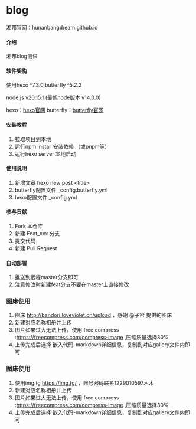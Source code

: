 # blog

湘邦官网：hunanbangdream.github.io

#### 介绍
湘邦blog测试

#### 软件架构
使用hexo ^7.3.0 butterfly ^5.2.2

node.js v20.15.1 (最低node版本 v14.0.0)


hexo：[hexo官网](https://hexo.io/zh-cn/)
butterfly：[butterfly官网](https://butterfly.js.org/)

#### 安装教程

1.  拉取项目到本地
2.  运行npm install 安装依赖 （或pnpm等）
3.  运行hexo server 本地启动 

#### 使用说明

1. 新增文章 hexo new post \<title\> 
2. butterfly配置文件 _config.butterfly.yml
3. hexo配置文件 _config.yml



#### 参与贡献

1.  Fork 本仓库
2.  新建 Feat_xxx 分支
3.  提交代码
4.  新建 Pull Request

#### 自动部署

1. 推送到远程master分支即可
2. 注意修改时新建feat分支不要在master上直接修改

### 图床使用
1. 图床 http://bandori.loveviolet.cn/upload ，感谢 @子衿 提供的图床
2. 新建对应名称相册并上传
3. 图片如果过大无法上传，使用 free compress :https://freecompress.com/compress-image ,压缩质量选择30%
4. 上传完成后选择 嵌入代码-markdown详细信息，复制到对应gallery文件内即可

### 图床使用
1. 使用img.tg https://img.tg/ ，账号密码联系1229010597木木
2. 新建对应名称相册并上传
3. 图片如果过大无法上传，使用 free compress :https://freecompress.com/compress-image ,压缩质量选择30%
4. 上传完成后选择 嵌入代码-markdown详细信息，复制到对应gallery文件内即可